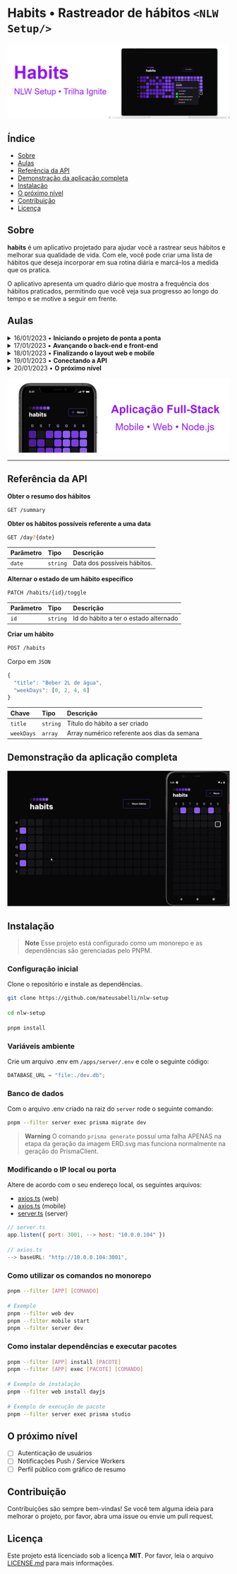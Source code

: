 # Habits • Rastreador de hábitos `<NLW Setup/>`

![](./.github/banner1.png)

## Índice

- [Sobre](#sobre)
- [Aulas](#aulas)
- [Referência da API](#referência-da-api)
- [Demonstração da aplicação completa](#demonstração-da-aplicação-completa)
- [Instalação](#instalação)
- [O próximo nível](#o-próximo-nível)
- [Contribuição](#contribuição)
- [Licença](#licença)

## Sobre

**habits** é um aplicativo projetado para ajudar você a rastrear seus hábitos e melhorar sua qualidade de vida. Com ele, você pode criar uma lista de hábitos que deseja incorporar em sua rotina diária e marcá-los a medida que os pratica.

O aplicativo apresenta um quadro diário que mostra a frequência dos hábitos praticados, permitindo que você veja sua progresso ao longo do tempo e se motive a seguir em frente.

## Aulas

<details>
  <summary>16/01/2023 • <b>Iniciando o projeto de ponta a ponta</b></summary>
    Foi ensinado de forma rápida a base dos 3 apps que serão desenvolvidos. Logo no início foi apresentado a configuração do servidor com a biblioteca fastify, em seguida a criação com projeto React com Vite e o uso do Tailwind e por último, a criação e configuração do app mobile com Expo e React Native.
</details>

<details>
  <summary>17/01/2023 • <b>Avançando o back-end e front-end</b></summary>
    Foi ensinada a criação de rotas no backend e também a validação de dados com zod e integração ao banco de dados com prisma. No Frontend foi criado novos componentes e ensinado técnicas para lidar com datas e resolver dificuldades específicas do projeto. Por último no app mobile, a utilização do Nativewind para estilização como a do Tailwind na web, também foram adicionados componentes novos e reaproveitado algumas funções da web para lidar com datas.
</details>

<details>
  <summary>18/01/2023 • <b>Finalizando o layout web e mobile</b></summary>
    Foram concluídas as últimas duas rotas do backend e ensinado o momento certo de se compor query SQL a mão. No frontend foi ensinado o uso da biblioteca Radix-UI para criação de componentes com acessibilidade pré configurada e técnicas para estilização com classes condicionais usando o pacote clsx. Por último no app mobile foi ensinado a criação de novas telas e a navegação usando o React Navigator, também foi ensinado a passar propriedades por contexto entre rotas.
</details>

<details>
  <summary>19/01/2023 • <b>Conectando a API</b></summary>
    Nessa aula o foco foi nos dois projetos frontend, web e mobile. Foi ensinado a buscar dados da API construída no backend usando o useEffect e axios, assim como a transmissão de dados do formulário para a API e toda a integração dos dados recebidos para compor a interface do app web. No app mobile foi feito um processo muito semelhante onde os dados do backend foram conectados com a interface e as informações do formulário de criação de hábito transmitidas para API.
</details>

<details>
  <summary>20/01/2023 • <b>O próximo nível</b></summary>
    Foi concluída toda a integração dos dados com a lista de hábitos exibida no gráfico diário tanto da web, quanto do mobile. Também foram feitas algumas modificações no estilo e animações para que as operações que fossem apresentadas de forma suave.
</details>

![](./.github/banner2.png)

---

## Referência da API

**Obter o resumo dos hábitos**

```bash
GET /summary
```

**Obter os hábitos possíveis referente a uma data**

```bash
GET /day?{date}
```

| Parâmetro | Tipo     | Descrição                   |
| :-------- | :------- | :-------------------------- |
| `date`    | `string` | Data dos possíveis hábitos. |

**Alternar o estado de um hábito específico**

```bash
PATCH /habits/{id}/toggle
```

| Parâmetro | Tipo     | Descrição                             |
| :-------- | :------- | :------------------------------------ |
| `id`      | `string` | Id do hábito a ter o estado alternado |

**Criar um hábito**

```bash
POST /habits
```

Corpo em `JSON`

```js
{
  "title": "Beber 2L de água",
  "weekDays": [0, 2, 4, 6]
}
```

| Chave      | Tipo     | Descrição                                   |
| :--------- | :------- | :------------------------------------------ |
| `title`    | `string` | Título do hábito a ser criado               |
| `weekDays` | `array`  | Array numérico referente aos dias da semana |

## Demonstração da aplicação completa

![](./.github/demo.gif)

## Instalação

> **Note**
> Esse projeto está configurado como um monorepo e as dependências são gerenciadas pelo PNPM.

### Configuração inicial

Clone o repositório e instale as dependências.

```bash
git clone https://github.com/mateusabelli/nlw-setup

cd nlw-setup

pnpm install
```

### Variáveis ambiente

Crie um arquivo .env em `/apps/server/.env` e cole o seguinte código:

```js
DATABASE_URL = "file:./dev.db";
```

### Banco de dados

Com o arquivo .env criado na raiz do `server` rode o seguinte comando:

```bash
pnpm --filter server exec prisma migrate dev
```

> **Warning**
> O comando `prisma generate` possuí uma falha APENAS na etapa da geração da imagem ERD.svg mas funciona normalmente na geração do PrismaClient.

### Modificando o IP local ou porta

Altere de acordo com o seu endereço local, os seguintes arquivos:

- [axios.ts](./apps/web/src/lib/axios.ts) (web)
- [axios.ts](./apps/mobile/src/lib/axios.ts) (mobile)
- [server.ts](./apps/server/src/server.ts) (server)

```js
// server.ts
app.listen({ port: 3001, --> host: "10.0.0.104" })

// axios.ts
--> baseURL: "http://10.0.0.104:3001",
```

### Como utilizar os comandos no monorepo

```bash
pnpm --filter [APP] [COMANDO]

# Exemplo
pnpm --filter web dev
pnpm --filter mobile start
pnpm --filter server dev
```

### Como instalar dependências e executar pacotes

```bash
pnpm --filter [APP] install [PACOTE]
pnpm --filter [APP] exec [PACOTE] [COMANDO]

# Exemplo de instalação
pnpm --filter web install dayjs

# Exemplo de execução de pacote
pnpm --filter server exec prisma studio
```

## O próximo nível

- [ ] Autenticação de usuários
- [ ] Notificações Push / Service Workers
- [ ] Perfil público com gráfico de resumo

## Contribuição

Contribuições são sempre bem-vindas! Se você tem alguma ideia para melhorar o projeto, por favor, abra uma issue ou envie um pull request.

## Licença

Este projeto está licenciado sob a licença **MIT**. Por favor, leia o arquivo [LICENSE.md](./LICENSE.md) para mais informações.
